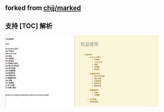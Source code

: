 
## forked from [chjj/marked](https://github.com/chjj/marked)

## 支持 [TOC] 解析

![image](https://raw.githubusercontent.com/ekoooo/marked/master/screenshot/toc.png)
